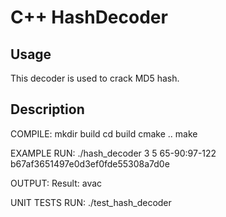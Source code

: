 C++ HashDecoder
=========================

## Usage
This decoder is used to crack MD5 hash.

## Description
COMPILE:
mkdir build
cd build
cmake ..
make 

EXAMPLE RUN:
./hash_decoder 3 5 65-90:97-122 b67af3651497e0d3ef0fde55308a7d0e

OUTPUT:
Result: avac

UNIT TESTS RUN:
./test_hash_decoder
